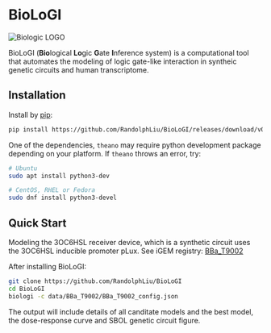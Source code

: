 # BioLoGI

![Biologic LOGO](img/logo.png)

BioLoGI (**Bio**logical **Lo**gic **G**ate **I**nference system) is a computational tool that automates the modeling
of logic gate-like interaction in syntheic genetic circuits and human transcriptome.

## Installation

Install by [pip](https://pip.pypa.io/en/stable/):

```sh
pip install https://github.com/RandolphLiu/BioLoGI/releases/download/v0.1/biologi-0.1-py3-none-any.whl
```

One of the dependencies, `theano` may require python development package depending on your platform.
If `theano` throws an error, try:

```sh
# Ubuntu
sudo apt install python3-dev

# CentOS, RHEL or Fedora
sudo dnf install python3-devel
```

## Quick Start

Modeling the 3OC6HSL receiver device, which is a synthetic circuit uses the 3OC6HSL inducible promoter pLux. 
See iGEM registry: [BBa\_T9002](https://parts.igem.org/Part:BBa_T9002)

After installing BioLoGI:

```sh
git clone https://github.com/RandolphLiu/BioLoGI
cd BioLoGI
biologi -c data/BBa_T9002/BBa_T9002_config.json
```

The output will include details of all canditate models and the best model, 
the dose-response curve and SBOL genetic circuit figure.
